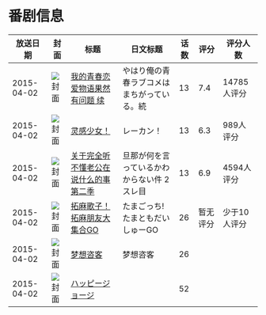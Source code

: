 # 番剧信息

|放送日期|封面|标题|日文标题|话数|评分|评分人数|
|---|---|---|---|---|---|---|
|2015-04-02|![封面](https://lain.bgm.tv/pic/cover/c/1e/ef/102134_luzUc.jpg)|[我的青春恋爱物语果然有问题 续](https://bangumi.tv/subject/102134)|やはり俺の青春ラブコメはまちがっている。続|13|7.4|14785人评分|
|2015-04-02|![封面](https://lain.bgm.tv/pic/cover/c/6d/fc/110568_3qX23.jpg)|[灵感少女！](https://bangumi.tv/subject/110568)|レーカン！|13|6.3|989人评分|
|2015-04-02|![封面](https://lain.bgm.tv/pic/cover/c/79/07/121108_SY1Zk.jpg)|[关于完全听不懂老公在说什么的事 第二季](https://bangumi.tv/subject/121108)|旦那が何を言っているかわからない件 2スレ目|13|6.9|4594人评分|
|2015-04-02|![封面](https://lain.bgm.tv/pic/cover/c/ff/8e/130181_rhHsc.jpg)|[拓麻歌子！拓麻朋友大集合GO](https://bangumi.tv/subject/130181)|たまごっち! たまともだいしゅーGO|26|暂无评分|少于10人评分|
|2015-04-02|![封面](https://lain.bgm.tv/pic/cover/c/9a/26/170900_4u45d.jpg)|[梦想咨客](https://bangumi.tv/subject/170900)|梦想咨客|26|||
|2015-04-02|![封面](https://lain.bgm.tv/pic/cover/c/63/aa/208346_Ea01z.jpg)|[ハッピージョージ](https://bangumi.tv/subject/208346)||52|||
